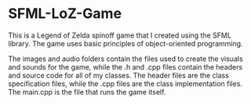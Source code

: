 # SFML-LoZ-Game
This is a Legend of Zelda spinoff game that I created using the SFML library. The game uses basic principles of object-oriented programming.

The images and audio folders contain the files used to create the visuals and sounds for the game, while the .h and .cpp files contain the headers and source code for all of my classes. The header files are the class specification files, while the .cpp files are the class implementation files. The main.cpp is the file that runs the game itself.
